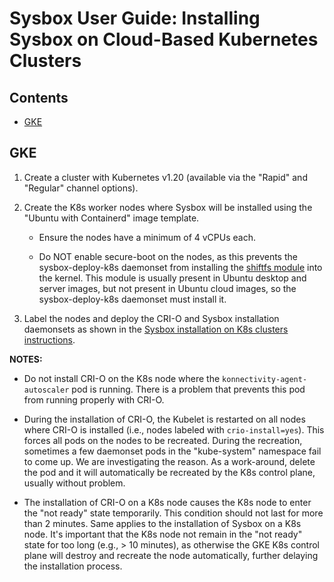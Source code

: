 # Sysbox User Guide: Installing Sysbox on Cloud-Based Kubernetes Clusters

## Contents

*   [GKE](#gke)

## GKE

1.  Create a cluster with Kubernetes v1.20 (available via the "Rapid" and
    "Regular" channel options).

2.  Create the K8s worker nodes where Sysbox will be installed using the "Ubuntu
    with Containerd" image template.

    - Ensure the nodes have a minimum of 4 vCPUs each.

    - Do NOT enable secure-boot on the nodes, as this prevents the
      sysbox-deploy-k8s daemonset from installing the [shiftfs module](design.md#ubuntu-shiftfs-module)
      into the kernel. This module is usually present in Ubuntu desktop and
      server images, but not present in Ubuntu cloud images, so the
      sysbox-deploy-k8s daemonset must install it.

3.  Label the nodes and deploy the CRI-O and Sysbox installation daemonsets as shown in
    the [Sysbox installation on K8s clusters instructions](install-k8s.md).

**NOTES:**

* Do not install CRI-O on the K8s node where the
  `konnectivity-agent-autoscaler` pod is running. There is a problem that
  prevents this pod from running properly with CRI-O.

* During the installation of CRI-O, the Kubelet is restarted on all nodes where
  CRI-O is installed (i.e., nodes labeled with `crio-install=yes`). This forces
  all pods on the nodes to be recreated. During the recreation, sometimes a few
  daemonset pods in the "kube-system" namespace fail to come up. We are
  investigating the reason. As a work-around, delete the pod and it will
  automatically be recreated by the K8s control plane, usually without problem.

* The installation of CRI-O on a K8s node causes the K8s node to enter the "not
  ready" state temporarily. This condition should not last for more than 2
  minutes. Same applies to the installation of Sysbox on a K8s node. It's
  important that the K8s node not remain in the "not ready" state for too long
  (e.g., > 10 minutes), as otherwise the GKE K8s control plane will destroy and
  recreate the node automatically, further delaying the installation process.
